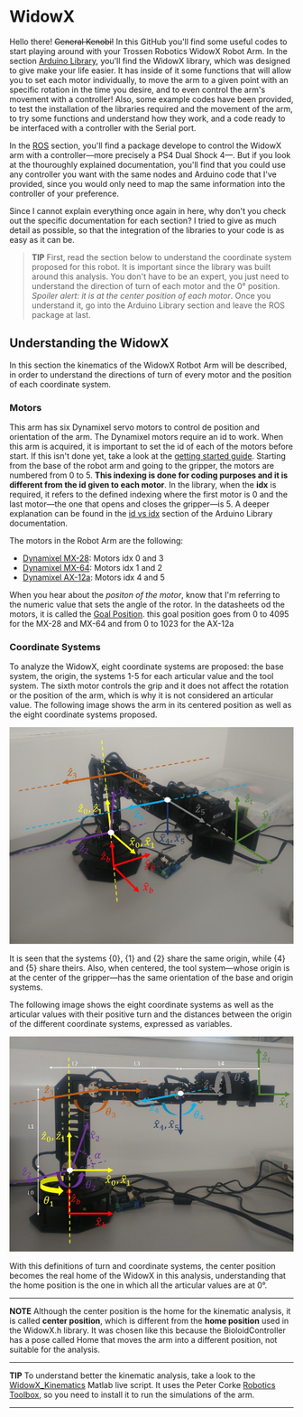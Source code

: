 # WidowX
Hello there! ~~General Kenobi!~~ In this GitHub you'll find some useful codes to start playing around with your Trossen Robotics WidowX Robot Arm. In the section [Arduino Library](https://github.com/LeninSG21/WidowX/tree/master/Arduino%20Library), you'll find the WidowX library, which was designed to give make your life easier. It has inside of it some functions that will allow you to set each motor individually, to move the arm to a given point with an specific rotation in the time you desire, and to even control the arm's movement with a controller! Also, some example codes have been provided, to test the installation of the libraries required and the movement of the arm, to try some functions and understand how they work, and a code ready to be interfaced with a controller with the Serial port. 

In the [ROS](https://github.com/LeninSG21/WidowX/tree/master/ROS) section, you'll find a package develope to control the WidowX arm with a controller&mdash;more precisely a PS4 Dual Shock 4&mdash;. But if you look at the thouroughly explained documentation, you'll find that you could use any controller you want with the same nodes and Arduino code that I've provided, since you would only need to map the same information into the controller of your preference. 

Since I cannot explain everything once again in here, why don't you check out the specific documentation for each section? I tried to give as much detail as possible, so that the integration of the libraries to your code is as easy as it can be. 

> **TIP** First, read the section below to understand the coordinate system proposed for this robot. It is important since the library was built around this analysis. You don't have to be an expert, you just need to understand the direction of turn of each motor and the 0° position. *Spoiler alert: it is at the center position of each motor*. Once you understand it, go into the Arduino Library section and leave the ROS package at last.

## Understanding the WidowX

In this section the kinematics of the WidowX Rotbot Arm will be described, in order to understand the directions of turn of every motor and the position of each coordinate system.

### Motors

This arm has six Dynamixel servo motors to control de position and orientation of the arm. The Dynamixel motors require an id to work. When this arm is acquired, it is important to set the id of each of the motors before start. If this isn't done yet, take a look at the [getting started guide](https://learn.trossenrobotics.com/interbotix/robot-arms/widowx-arm). Starting from the base of the robot arm and going to the gripper, the motors are numbered from 0 to 5. **This indexing is done for coding purposes and it is different from the id given to each motor**. In the library, when the **idx** is required, it refers to the defined indexing where the first motor is 0 and the last motor&mdash;the one that opens and closes the gripper&mdash;is 5. A deeper explanation can be found in the [id vs idx](https://github.com/LeninSG21/WidowX/tree/master/Arduino%20Library#id-vs-idx) section of the Arduino Library documentation.

The motors in the Robot Arm are the following:

- [Dynamixel MX-28](http://emanual.robotis.com/docs/en/dxl/mx/mx-28/): Motors idx 0 and 3
- [Dynamixel MX-64](http://emanual.robotis.com/docs/en/dxl/mx/mx-64/): Motors idx 1 and 2
- [Dynamixel AX-12a](http://emanual.robotis.com/docs/en/dxl/ax/ax-12a/): Motors idx 4 and 5

When you hear about the *positon of the motor*, know that I'm referring to the numeric value that sets the angle of the rotor. In the datasheets od the motors, it is called the [Goal Position](https://emanual.robotis.com/docs/en/dxl/mx/mx-64/#goal-position-30). this goal position goes from 0 to 4095 for the MX-28 and MX-64 and from 0 to 1023 for the AX-12a

### Coordinate Systems

To analyze the WidowX, eight coordinate systems are proposed: the base system, the origin, the systems 1-5 for each articular value and the tool system. The sixth motor controls the grip and it does not affect the rotation or the position of the arm, which is why it is not considered an articular value. The following image shows the arm in its centered position as well as the eight coordinate systems proposed.

![Image of WidowX ISO](https://github.com/LeninSG21/WidowX/blob/master/widowISO.JPG)

It is seen that the systems {0}, {1} and {2} share the same origin, while {4} and {5} share theirs. Also, when centered, the tool system&mdash;whose origin is at the center of the gripper&mdash;has the same orientation of the base and origin systems.

The following image shows the eight coordinate systems as well as the articular values with their positive turn and the distances between the origin of the different coordinate systems, expressed as variables.

![Image of WidowX Front](https://github.com/LeninSG21/WidowX/blob/master/widowFront.JPG)

With this definitions of turn and coordinate systems, the center position becomes the real home of the WidowX in this analysis, understanding that the home position is the one in which all the articular values are at 0°.

---

**NOTE** Although the center position is the home for the kinematic analysis, it is called **center position**, which is different from the **home position** used in the WidowX.h library. It was chosen like this because the BioloidController has a pose called Home that moves the arm into a different position, not suitable for the analysis.

---

**TIP** To understand better the kinematic analysis, take a look to the [WidowX_Kinematics](https://github.com/LeninSG21/WidowX/blob/master/Matlab/WidowX_Kinematics.mlx) Matlab live script. It uses the Peter Corke [Robotics Toolbox](https://la.mathworks.com/matlabcentral/fileexchange/68542-robotics-toolbox-for-matlab), so you need to install it to run the simulations of the arm.

---
